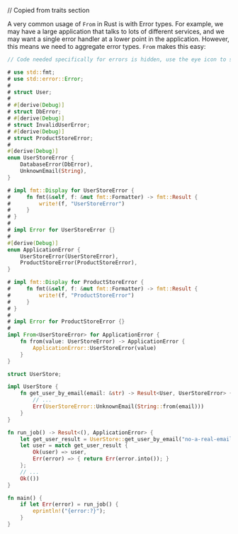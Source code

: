 // Copied from traits section

A very common usage of `From` in Rust is with Error types. For example, we may have a large application that talks to
lots of different services, and we may want a single error handler at a lower point in the application. However, this
means we need to aggregate error types. `From` makes this easy:

```rust
// Code needed specifically for errors is hidden, use the eye icon to see it. ->

# use std::fmt;
# use std::error::Error;
#
# struct User;
#
# #[derive(Debug)]
# struct DbError;
# #[derive(Debug)]
# struct InvalidUserError;
# #[derive(Debug)]
# struct ProductStoreError;
#
#[derive(Debug)]
enum UserStoreError {
    DatabaseError(DbError),
    UnknownEmail(String),
}

# impl fmt::Display for UserStoreError {
#     fn fmt(&self, f: &mut fmt::Formatter) -> fmt::Result {
#         write!(f, "UserStoreError")
#     }
# }
#
# impl Error for UserStoreError {}
#
#[derive(Debug)]
enum ApplicationError {
    UserStoreError(UserStoreError),
    ProductStoreError(ProductStoreError),
}

# impl fmt::Display for ProductStoreError {
#     fn fmt(&self, f: &mut fmt::Formatter) -> fmt::Result {
#         write!(f, "ProductStoreError")
#     }
# }
#
# impl Error for ProductStoreError {}
#
impl From<UserStoreError> for ApplicationError {
    fn from(value: UserStoreError) -> ApplicationError {
        ApplicationError::UserStoreError(value)
    }
}

struct UserStore;

impl UserStore {
    fn get_user_by_email(email: &str) -> Result<User, UserStoreError> { 
        // ...
        Err(UserStoreError::UnknownEmail(String::from(email)))
    }
}

fn run_job() -> Result<(), ApplicationError> {
    let get_user_result = UserStore::get_user_by_email("no-a-real-email@example.com");
    let user = match get_user_result {
        Ok(user) => user,
        Err(error) => { return Err(error.into()); }
    };
    // ...
    Ok(())
}

fn main() {
    if let Err(error) = run_job() {
        eprintln!("{error:?}");
    }
}
```